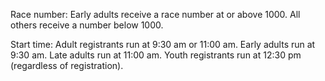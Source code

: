Race number:
Early adults receive a race number at or above 1000.
All others receive a number below 1000.

Start time:
Adult registrants run at 9:30 am or 11:00 am.
Early adults run at 9:30 am.
Late adults run at 11:00 am.
Youth registrants run at 12:30 pm (regardless of registration). 
